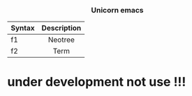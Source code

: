 


<!-- PROJECT LOGO -->
<br />
<p align="center">
  <a href="https://github.com/othneildrew/Best-README-Template">
    <!--img src="unicorn/logo.png" alt="Logo" width="400" height="400"-->

  </a>
 <!--img src="unicorn/screen1.png" alt="Logo" width="800" height="400"-->

  <h3 align="center">Unicorn emacs</h3>





| Syntax      | Description | 
| :---        |    :----:   |          
| f1          | Neotree     | 
| f2          | Term        | 








# under development not use !!!
